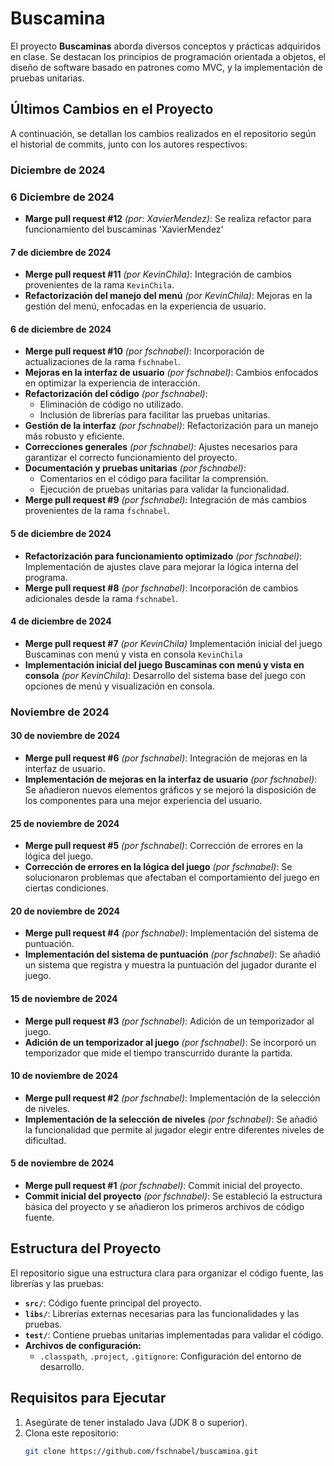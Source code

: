 # Buscamina

El proyecto **Buscaminas** aborda diversos conceptos y prácticas adquiridos en clase. Se destacan los principios de programación orientada a objetos, el diseño de software basado en patrones como MVC, y la implementación de pruebas unitarias.

## Últimos Cambios en el Proyecto

A continuación, se detallan los cambios realizados en el repositorio según el historial de commits, junto con los autores respectivos:

### **Diciembre de 2024**

### **6 Diciembre de 2024**
- **Marge pull request #12** *(por: XavierMendez)*: Se realiza refactor para funcionamiento del buscaminas 'XavierMendez'

#### **7 de diciembre de 2024**
- **Merge pull request #11** *(por KevinChila)*: Integración de cambios provenientes de la rama `KevinChila`.
- **Refactorización del manejo del menú** *(por KevinChila)*: Mejoras en la gestión del menú, enfocadas en la experiencia de usuario.

#### **6 de diciembre de 2024**
- **Merge pull request #10** *(por fschnabel)*: Incorporación de actualizaciones de la rama `fschnabel`.
- **Mejoras en la interfaz de usuario** *(por fschnabel)*: Cambios enfocados en optimizar la experiencia de interacción.
- **Refactorización del código** *(por fschnabel)*: 
  - Eliminación de código no utilizado.
  - Inclusión de librerías para facilitar las pruebas unitarias.
- **Gestión de la interfaz** *(por fschnabel)*: Refactorización para un manejo más robusto y eficiente.
- **Correcciones generales** *(por fschnabel)*: Ajustes necesarios para garantizar el correcto funcionamiento del proyecto.
- **Documentación y pruebas unitarias** *(por fschnabel)*: 
  - Comentarios en el código para facilitar la comprensión.
  - Ejecución de pruebas unitarias para validar la funcionalidad.
- **Merge pull request #9** *(por fschnabel)*: Integración de más cambios provenientes de la rama `fschnabel`.

#### **5 de diciembre de 2024**
- **Refactorización para funcionamiento optimizado** *(por fschnabel)*: Implementación de ajustes clave para mejorar la lógica interna del programa.
- **Merge pull request #8** *(por fschnabel)*: Incorporación de cambios adicionales desde la rama `fschnabel`.

#### **4 de diciembre de 2024**

- **Merge pull request #7** *(por KevinChila)* Implementación inicial del juego Buscaminas con menú y vista en consola `KevinChila`
- **Implementación inicial del juego Buscaminas con menú y vista en consola** *(por KevinChila)*: Desarrollo del sistema base del juego con opciones de menú y visualización en consola.

### **Noviembre de 2024**

#### **30 de noviembre de 2024**
- **Merge pull request #6** *(por fschnabel)*: Integración de mejoras en la interfaz de usuario.
- **Implementación de mejoras en la interfaz de usuario** *(por fschnabel)*: Se añadieron nuevos elementos gráficos y se mejoró la disposición de los componentes para una mejor experiencia del usuario.

#### **25 de noviembre de 2024**
- **Merge pull request #5** *(por fschnabel)*: Corrección de errores en la lógica del juego.
- **Corrección de errores en la lógica del juego** *(por fschnabel)*: Se solucionaron problemas que afectaban el comportamiento del juego en ciertas condiciones.

#### **20 de noviembre de 2024**
- **Merge pull request #4** *(por fschnabel)*: Implementación del sistema de puntuación.
- **Implementación del sistema de puntuación** *(por fschnabel)*: Se añadió un sistema que registra y muestra la puntuación del jugador durante el juego.

#### **15 de noviembre de 2024**
- **Merge pull request #3** *(por fschnabel)*: Adición de un temporizador al juego.
- **Adición de un temporizador al juego** *(por fschnabel)*: Se incorporó un temporizador que mide el tiempo transcurrido durante la partida.

#### **10 de noviembre de 2024**
- **Merge pull request #2** *(por fschnabel)*: Implementación de la selección de niveles.
- **Implementación de la selección de niveles** *(por fschnabel)*: Se añadió la funcionalidad que permite al jugador elegir entre diferentes niveles de dificultad.

#### **5 de noviembre de 2024**
- **Merge pull request #1** *(por fschnabel)*: Commit inicial del proyecto.
- **Commit inicial del proyecto** *(por fschnabel)*: Se estableció la estructura básica del proyecto y se añadieron los primeros archivos de código fuente.


## Estructura del Proyecto

El repositorio sigue una estructura clara para organizar el código fuente, las librerías y las pruebas:

- **`src/`**: Código fuente principal del proyecto.
- **`libs/`**: Librerías externas necesarias para las funcionalidades y las pruebas.
- **`test/`**: Contiene pruebas unitarias implementadas para validar el código.
- **Archivos de configuración:**
  - `.classpath`, `.project`, `.gitignore`: Configuración del entorno de desarrollo.

## Requisitos para Ejecutar

1. Asegúrate de tener instalado Java (JDK 8 o superior).
2. Clona este repositorio:
   ```bash
   git clone https://github.com/fschnabel/buscamina.git
